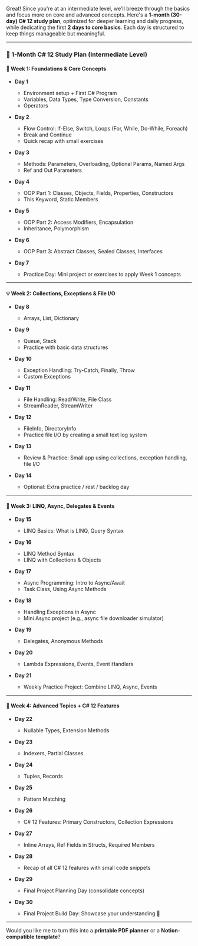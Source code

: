 Great! Since you're at an intermediate level, we'll breeze through the basics and focus more on core and advanced concepts. Here's a **1-month (30-day) C# 12 study plan**, optimized for deeper learning and daily progress, while dedicating the first **2 days to core basics**. Each day is structured to keep things manageable but meaningful.

---

### **📅 1-Month C# 12 Study Plan (Intermediate Level)**

#### 🧠 **Week 1: Foundations & Core Concepts**
- **Day 1**  
  - Environment setup + First C# Program  
  - Variables, Data Types, Type Conversion, Constants  
  - Operators  

- **Day 2**  
  - Flow Control: If-Else, Switch, Loops (For, While, Do-While, Foreach)  
  - Break and Continue  
  - Quick recap with small exercises  

- **Day 3**  
  - Methods: Parameters, Overloading, Optional Params, Named Args  
  - Ref and Out Parameters  

- **Day 4**  
  - OOP Part 1: Classes, Objects, Fields, Properties, Constructors  
  - This Keyword, Static Members  

- **Day 5**  
  - OOP Part 2: Access Modifiers, Encapsulation  
  - Inheritance, Polymorphism  

- **Day 6**  
  - OOP Part 3: Abstract Classes, Sealed Classes, Interfaces  

- **Day 7**  
  - Practice Day: Mini project or exercises to apply Week 1 concepts  

---

#### 💡 **Week 2: Collections, Exceptions & File I/O**
- **Day 8**  
  - Arrays, List, Dictionary  

- **Day 9**  
  - Queue, Stack  
  - Practice with basic data structures  

- **Day 10**  
  - Exception Handling: Try-Catch, Finally, Throw  
  - Custom Exceptions  

- **Day 11**  
  - File Handling: Read/Write, File Class  
  - StreamReader, StreamWriter  

- **Day 12**  
  - FileInfo, DirectoryInfo  
  - Practice file I/O by creating a small text log system  

- **Day 13**  
  - Review & Practice: Small app using collections, exception handling, file I/O  

- **Day 14**  
  - Optional: Extra practice / rest / backlog day  

---

#### 🧩 **Week 3: LINQ, Async, Delegates & Events**
- **Day 15**  
  - LINQ Basics: What is LINQ, Query Syntax  

- **Day 16**  
  - LINQ Method Syntax  
  - LINQ with Collections & Objects  

- **Day 17**  
  - Async Programming: Intro to Async/Await  
  - Task Class, Using Async Methods  

- **Day 18**  
  - Handling Exceptions in Async  
  - Mini Async project (e.g., async file downloader simulator)  

- **Day 19**  
  - Delegates, Anonymous Methods  

- **Day 20**  
  - Lambda Expressions, Events, Event Handlers  

- **Day 21**  
  - Weekly Practice Project: Combine LINQ, Async, Events  

---

#### 🚀 **Week 4: Advanced Topics + C# 12 Features**
- **Day 22**  
  - Nullable Types, Extension Methods  

- **Day 23**  
  - Indexers, Partial Classes  

- **Day 24**  
  - Tuples, Records  

- **Day 25**  
  - Pattern Matching  

- **Day 26**  
  - C# 12 Features: Primary Constructors, Collection Expressions  

- **Day 27**  
  - Inline Arrays, Ref Fields in Structs, Required Members  

- **Day 28**  
  - Recap of all C# 12 features with small code snippets  

- **Day 29**  
  - Final Project Planning Day (consolidate concepts)  

- **Day 30**  
  - Final Project Build Day: Showcase your understanding 🎉  

---

Would you like me to turn this into a **printable PDF planner** or a **Notion-compatible template**?